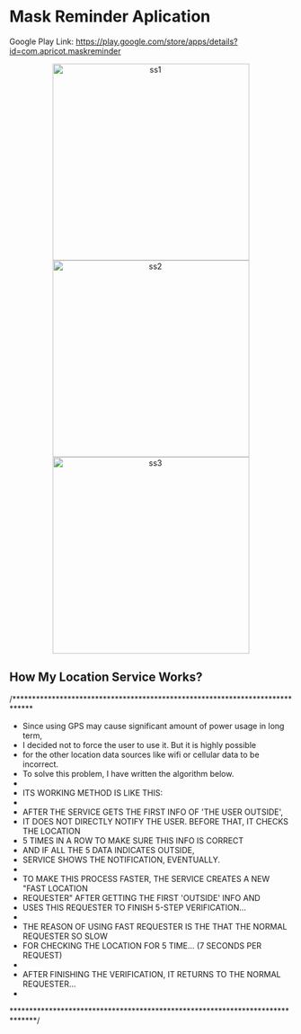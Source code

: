 # Mask Reminder Aplication

Google Play Link:
https://play.google.com/store/apps/details?id=com.apricot.maskreminder

<p align="center">
  <img src="https://imgur.com/yEf8BFV.png" width="350" title="ss1">
  <img src="https://imgur.com/BvADdwL.png" width="350" title="ss2">
  <img src="https://imgur.com/8NcJ7VD.png" width="350" title="ss3">
</p>


## How My Location Service Works? ##
 /*****************************************************************************
 * Since using GPS may cause significant amount of power usage in long term,
 * I decided not to force the user to use it. But it is highly possible 
 * for the other location data sources like wifi or cellular data to be incorrect.
 * To solve this problem, I have written the algorithm below.
 *
 * ITS WORKING METHOD IS LIKE THIS:
 *
 * AFTER THE SERVICE GETS THE FIRST INFO OF 'THE USER OUTSIDE',
 * IT DOES NOT DIRECTLY NOTIFY THE USER. BEFORE THAT, IT CHECKS THE LOCATION
 * 5 TIMES IN A ROW TO MAKE SURE THIS INFO IS CORRECT
 * AND IF ALL THE 5 DATA INDICATES OUTSIDE,
 * SERVICE SHOWS THE NOTIFICATION, EVENTUALLY.
 *
 * TO MAKE THIS PROCESS FASTER, THE SERVICE CREATES A NEW "FAST LOCATION
 * REQUESTER" AFTER GETTING THE FIRST 'OUTSIDE' INFO AND
 * USES THIS REQUESTER TO FINISH 5-STEP VERIFICATION...
 *
 * THE REASON OF USING FAST REQUESTER IS THE THAT THE NORMAL REQUESTER SO SLOW
 * FOR CHECKING THE LOCATION FOR 5 TIME...  (7 SECONDS PER REQUEST)
 *
 * AFTER FINISHING THE VERIFICATION, IT RETURNS TO THE NORMAL REQUESTER...
 *
 ******************************************************************************/
   
   
